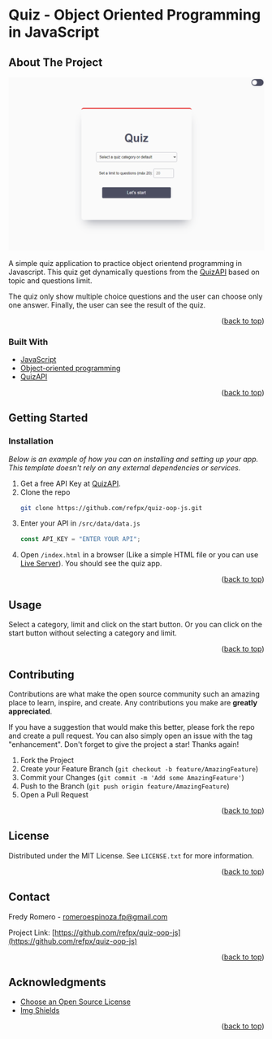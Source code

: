 <div id="top"></div>

# Quiz - Object Oriented Programming in JavaScript

<!-- ABOUT THE PROJECT -->

## About The Project

[![Quiz app][project-screenshot]](https://github.com/refpx/quiz-oop-js/blob/main/screenshot.png?raw=true)

A simple quiz application to practice object orientend programming in Javascript. This quiz get dynamically questions from the [QuizAPI](https://quizapi.io/docs/1.0/overview) based on topic and questions limit.

The quiz only show multiple choice questions and the user can choose only one answer. Finally, the user can see the result of the quiz.

<p align="right">(<a href="#top">back to top</a>)</p>

### Built With

- [JavaScript](https://www.javascript.com/)
- [Object-oriented programming](https://developer.mozilla.org/en-US/docs/Learn/JavaScript/Objects/Object-oriented_programming)
- [QuizAPI](https://quizapi.io/docs/1.0/overview)

<p align="right">(<a href="#top">back to top</a>)</p>

<!-- GETTING STARTED -->

## Getting Started

### Installation

_Below is an example of how you can on installing and setting up your app. This template doesn't rely on any external dependencies or services._

1. Get a free API Key at [QuizAPI](https://quizapi.io/docs/1.0/overview).
2. Clone the repo
   ```sh
   git clone https://github.com/refpx/quiz-oop-js.git
   ```
3. Enter your API in `/src/data/data.js`
   ```js
   const API_KEY = "ENTER YOUR API";
   ```
4. Open `/index.html` in a browser (Like a simple HTML file or you can use [Live Server](https://marketplace.visualstudio.com/items?itemName=ritwickdey.LiveServer)). You should see the quiz app.

<p align="right">(<a href="#top">back to top</a>)</p>

<!-- USAGE EXAMPLES -->

## Usage

Select a category, limit and click on the start button. Or you can click on the start button without selecting a category and limit.

<p align="right">(<a href="#top">back to top</a>)</p>

<!-- CONTRIBUTING -->

## Contributing

Contributions are what make the open source community such an amazing place to learn, inspire, and create. Any contributions you make are **greatly appreciated**.

If you have a suggestion that would make this better, please fork the repo and create a pull request. You can also simply open an issue with the tag "enhancement".
Don't forget to give the project a star! Thanks again!

1. Fork the Project
2. Create your Feature Branch (`git checkout -b feature/AmazingFeature`)
3. Commit your Changes (`git commit -m 'Add some AmazingFeature'`)
4. Push to the Branch (`git push origin feature/AmazingFeature`)
5. Open a Pull Request

<p align="right">(<a href="#top">back to top</a>)</p>

<!-- LICENSE -->

## License

Distributed under the MIT License. See `LICENSE.txt` for more information.

<p align="right">(<a href="#top">back to top</a>)</p>

<!-- CONTACT -->

## Contact

Fredy Romero - romeroespinoza.fp@gmail.com

Project Link: [https://github.com/refpx/quiz-oop-js](https://github.com/refpx/quiz-oop-js)

<p align="right">(<a href="#top">back to top</a>)</p>

<!-- ACKNOWLEDGMENTS -->

## Acknowledgments

- [Choose an Open Source License](https://choosealicense.com)
- [Img Shields](https://shields.io)

<p align="right">(<a href="#top">back to top</a>)</p>

<!-- MARKDOWN LINKS & IMAGES -->
<!-- https://www.markdownguide.org/basic-syntax/#reference-style-links -->

[license-shield]: https://img.shields.io/badge/License-MIT-green.svg?style=flat-square
[license-url]: https://github.com/othneildrew/Best-README-Template/blob/master/LICENSE.txt
[project-screenshot]: /screenshot.png
